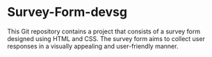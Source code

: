 # Survey-Form-devsg

This Git repository contains a project that consists of a survey form designed using HTML and CSS. The survey form aims to collect user responses in a visually appealing and user-friendly manner.
